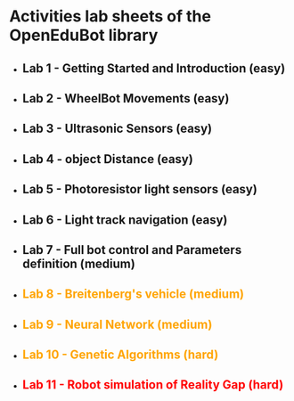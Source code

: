 <!DOCTYPE html>
<html>
<head>
  </head>
  <body>
   
<h1>Activities lab sheets of the OpenEduBot library</h1>


<ul> 
  <li>
    <h2>Lab 1 - Getting Started and Introduction (easy)</h2>

  </li>
    <li>
    <h2>Lab 2 - WheelBot Movements (easy)</h2>
     
  </li>
  <li>
    <h2>Lab 3 - Ultrasonic Sensors (easy)</h2> 
  </li>
    <li>
    <h2>Lab 4 - object Distance (easy)</h2>
  </li>
  <li>
    <h2>Lab 5 - Photoresistor light sensors (easy)</h2>
  </li>
  <li>
    <h2>Lab 6 - Light track navigation (easy)</h2>
  </li>  
  <li>
    <h2>Lab 7 - Full bot control and Parameters definition (medium)</h2>
  </li>
  <li>
    <h2 style="color:orange">Lab 8 - Breitenberg's vehicle (medium)</h2>
  </li>
  <li>
    <h2 style="color:orange">Lab 9 - Neural Network (medium)</h2>
  </li>
  <li>
    <h2 style="color:orange">Lab 10 - Genetic Algorithms (hard)</h2>
  </li>
  <li>
    <h2 style="color:red">Lab 11 - Robot simulation of Reality Gap (hard)</h2>
  </li>

</ul>
  </body>




